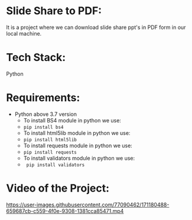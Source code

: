 # Slide Share to PDF:
  It is a project where we can download slide share ppt's in PDF form in our local machine.
  
# Tech Stack:
  Python
 
# Requirements:
  - Python above 3.7 version
       - To install BS4 module in python we use:
       -  ```pip install bs4```
       -  To install html5lib module in python we use:
       -  ``` pip install html5lib ```
       -  To install requests module in python we use:
       -  ``` pip install requests ```
       -  To install validators module in python we use:
       -  ``` pip install validators```

# Video of the Project:


https://user-images.githubusercontent.com/77090462/171180488-659687cb-c559-4f0e-9308-1381cca85471.mp4

